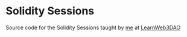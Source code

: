 # Solidity Sessions

Source code for the Solidity Sessions taught by [me](https://twitter.com/SahilAujla15) at [LearnWeb3DAO](https://twitter.com/LearnWeb3DAO)
